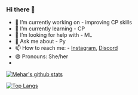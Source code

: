 ### Hi there 👋

- 🔭 I’m currently working on - improving CP skills
- 🌱 I’m currently learning - CP
- 🤔 I’m looking for help with - ML
- 💬 Ask me about - Py
- 📫 How to reach me: - [Instagram](https://www.instagram.com/deepmehar_kaur/), [Discord](https://discord.com/users/darkarmy)
- 😄 Pronouns: She/her 
- 
[![Mehar's github stats](https://github-readme-stats.vercel.app/api?username=mehardeep88&count_private=true&show_icons=true&theme=radical,&hide_rank=false&title_color=radical&text_color=radical&bg_color=radical)](https://github.com/anuraghazra/github-readme-stats)

[![Top Langs](https://github-readme-stats.vercel.app/api/top-langs/?username=mehardeep88)](https://github.com/mehardeep88/github-readme-stats)
